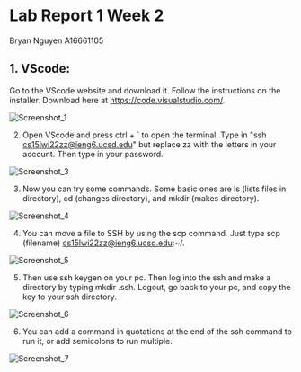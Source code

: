 # Lab Report 1 Week 2

Bryan Nguyen A16661105

## 1. VScode: 
Go to the VScode website and download it. Follow the instructions on the installer. Download here at https://code.visualstudio.com/.

![Screenshot_1](https://user-images.githubusercontent.com/97714611/149601654-52d643bd-2b38-4428-ae0e-f3b384a2ca66.png)

2. Open VScode and press ctrl + ` to open the terminal. Type in "ssh cs15lwi22zz@ieng6.ucsd.edu" but replace zz with the letters in your account. Then type in your password.

![Screenshot_3](https://user-images.githubusercontent.com/97714611/149601963-7c29bde3-36d8-41e1-a57d-d6839d5b407e.png)

3. Now you can try some commands. Some basic ones are ls (lists files in directory), cd (changes directory), and mkdir (makes directory).

![Screenshot_4](https://user-images.githubusercontent.com/97714611/149602056-25e1db70-bfba-4683-8cba-237701a59551.png)

4. You can move a file to SSH by using the scp command. Just type scp (filename) cs15lwi22zz@ieng6.ucsd.edu:~/.

![Screenshot_5](https://user-images.githubusercontent.com/97714611/149602366-795142c0-973b-4481-83fe-7718735ea134.png)

5. Then use ssh keygen on your pc. Then log into the ssh and make a directory by typing mkdir .ssh. Logout, go back to your pc, and copy the key to your ssh directory.

![Screenshot_6](https://user-images.githubusercontent.com/97714611/149602719-4b82287e-d723-46c5-94d8-eb93fc5d89a5.png)

6. You can add a command in quotations at the end of the ssh command to run it, or add semicolons to run multiple.

![Screenshot_7](https://user-images.githubusercontent.com/97714611/149602796-2f0f894b-3578-421a-95f6-8e01516eac7c.png)
